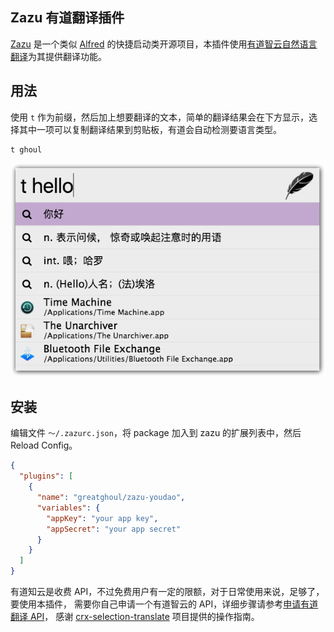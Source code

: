 ## Zazu 有道翻译插件

[Zazu] 是一个类似 [Alfred] 的快捷启动类开源项目，本插件使用[有道智云自然语言翻译]为其提供翻译功能。

## 用法

使用 `t` 作为前缀，然后加上想要翻译的文本，简单的翻译结果会在下方显示，选择其中一项可以复制翻译结果到剪贴板，有道会自动检测要语言类型。

```
t ghoul
```

![截图](./assets/screenshot.png)

## 安装

编辑文件 `～/.zazurc.json`，将 package 加入到 zazu 的扩展列表中，然后 Reload Config。

``` json
{
  "plugins": [
    {
      "name": "greatghoul/zazu-youdao",
      "variables": {
        "appKey": "your app key",
        "appSecret": "your app secret"
      }
    }
  ]
}
```

有道知云是收费 API，不过免费用户有一定的限额，对于日常使用来说，足够了，要使用本插件，
需要你自己申请一个有道智云的 API，详细步骤请参考[申请有道翻译 API]，
感谢 [crx-selection-translate] 项目提供的操作指南。

[Zazu]: http://zazuapp.org/
[Alfred]: https://www.alfredapp.com/
[有道智云自然语言翻译]: http://ai.youdao.com/product-fanyi.s
[申请有道翻译 API]: https://github.com/Selection-Translator/crx-selection-translate/wiki/%E7%94%B3%E8%AF%B7%E6%9C%89%E9%81%93%E7%BF%BB%E8%AF%91-API
[crx-selection-translate]: https://github.com/Selection-Translator/crx-selection-translate "让浏览任意语言的网站变得无比轻松的 Chrome 扩展程序"
